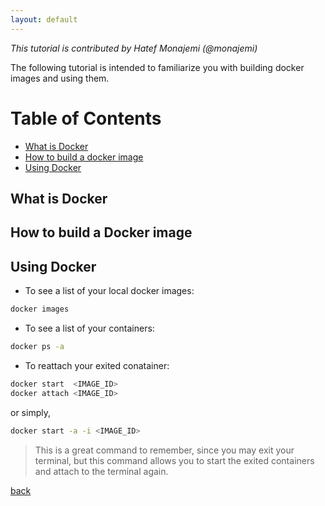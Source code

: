 ```yaml
---
layout: default
---
```


_This tutorial is contributed by Hatef Monajemi (@monajemi)_

The following tutorial is intended to familiarize you with building docker images 
and using them. 


# Table of Contents
- [What is Docker](#what-is-docker)
- [How to build a docker image](#how-to-build-docker-a-image) 
- [Using Docker](#using-docker)
    
## What is Docker 

## How to build a Docker image

## Using Docker


* To see a list of your local docker images:
```bash
docker images 
```

* To see a list of your containers:
```bash
docker ps -a 
```

* To reattach your exited conatainer: 
```bash
docker start  <IMAGE_ID>
docker attach <IMAGE_ID>
```
or simply,
```bash
docker start -a -i <IMAGE_ID>
```
> This is a great command to remember, since you may exit your terminal, but this command allows you to start the exited containers and attach to the terminal again. 


[back](../notes)
